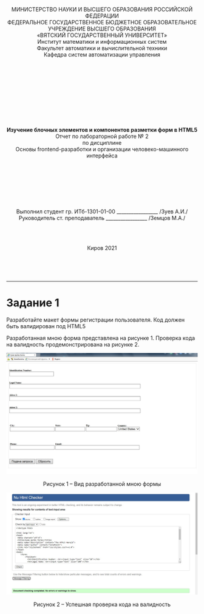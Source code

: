 <p align ="center">МИНИСТЕРСТВО НАУКИ И ВЫСШЕГО ОБРАЗОВАНИЯ РОССИЙСКОЙ ФЕДЕРАЦИИ<br>
ФЕДЕРАЛЬНОЕ ГОСУДАРСТВЕННОЕ БЮДЖЕТНОЕ ОБРАЗОВАТЕЛЬНОЕ<br> 
УЧРЕЖДЕНИЕ ВЫСШЕГО ОБРАЗОВАНИЯ<br>
«ВЯТСКИЙ ГОСУДАРСТВЕННЫЙ УНИВЕРСИТЕТ»<br>
Институт математики и информационных систем<br>
Факультет автоматики и вычислительной техники<br>
Кафедра систем автоматизации управления<br></p>
<br>
<br>
<br>
<br>
<br>
<br>
<br>
<br>
<br>
<p align= "center"><b>Изучение блочных элементов и компонентов разметки форм в HTML5</b><br>
Отчет по лабораторной работе № 2<br>
по дисциплине<br>
Основы frontend-разработки и организации человеко-машинного интерфейса<br></p>
<br>
<br>
<br>
<br>
<br>
<br>
<p align="center">Выполнил студент гр. ИТб-1301-01-00	        _________________ /Зуев А.И./<br>
Руководитель ст. преподаватель		        _________________ /Земцов М.А./<br></p>
<br>
<br>
<p align="center">Киров 2021</p>
<br>
<br>
<br>
<hr><h1>Задание 1</h1>
<p>Разработайте макет формы регистрации пользователя. Код должен быть валидирован под HTML5</p>
<p>Разработанная мною форма представлена на рисунке 1. Проверка кода на валидность продемонстрирована на рисунке 2.</p>
<p align="center"><a href="B:\информатика\Новая папка\Basic-frontend-dev-labs\lab2\img"><img src="1.jpg" alt="Рисунок 1"></a>
<p align="center">Рисунок 1 – Вид разработанной мною формы </p>
<p align="center"><a href="B:\информатика\Новая папка\Basic-frontend-dev-labs\lab2\img"><img src="2.jpg" alt="Рисунок 2"></a>
<p align="center">Рисунок 2 – Успешная проверка кода на валидность </p>